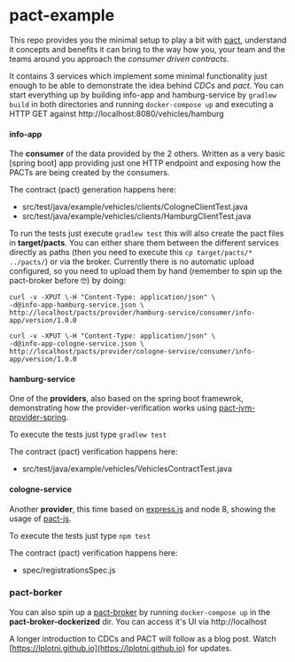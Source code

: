 # pact-example
This repo provides you the minimal setup to play a bit with [pact](https://docs.pact.io), understand it concepts and benefits it can bring to the way how you, your team and the teams around you approach the *consumer driven contracts*.

It contains 3 services which implement some minimal functionality just enough to be able to demonstrate the idea behind *CDC*s and *pact*. You can start everything up by building info-app and hamburg-service by ```gradlew build``` in both directories and running ```docker-compose up``` and executing a HTTP GET against http://localhost:8080/vehicles/hamburg
#### info-app
The **consumer** of the data provided by the 2 others. Written as a very basic [spring boot] app providing just one HTTP endpoint and exposing how the PACTs are being created by the consumers.

The contract (pact) generation happens here:
- src/test/java/example/vehicles/clients/CologneClientTest.java
- src/test/java/example/vehicles/clients/HamburgClientTest.java

To run the tests just execute ```gradlew test``` this will also create the pact files in **target/pacts**. You can either share them between the different services directly as paths (then you need to execute this ```cp target/pacts/* ../pacts/```) or via the broker. Currently there is no automatic upload configured, so you need to upload them by hand (remember to spin up the pact-broker before 🤓) by doing:
```
curl -v -XPUT \-H "Content-Type: application/json" \
-d@info-app-hamburg-service.json \
http://localhost/pacts/provider/hamburg-service/consumer/info-app/version/1.0.0

curl -v -XPUT \-H "Content-Type: application/json" \
-d@info-app-cologne-service.json \
http://localhost/pacts/provider/cologne-service/consumer/info-app/version/1.0.0
```
#### hamburg-service
One of the **providers**, also based on the spring boot framewrok, demonstrating how the provider-verification works using [pact-jvm-provider-spring](https://github.com/DiUS/pact-jvm/tree/master/pact-jvm-provider-spring).

To execute the tests just type ```gradlew test```

The contract (pact) verification happens here:
- src/test/java/example/vehicles/VehiclesContractTest.java

#### cologne-service
Another **provider**, this time based on [express.js](https://expressjs.com/) and node 8, showing the usage of [pact-js](https://github.com/pact-foundation/pact-js).

To execute the tests just type ```npm test```

The contract (pact) verification happens here:
- spec/registrationsSpec.js

### pact-borker
You can also spin up a [pact-broker](https://github.com/pact-foundation/pact_broker) by running ```docker-compose up``` in the **pact-broker-dockerized** dir. You can access it's UI via http://localhost

A longer introduction to CDCs and PACT will follow as a blog post. Watch [https://lplotni.github.io](https://lplotni.github.io) for updates.
